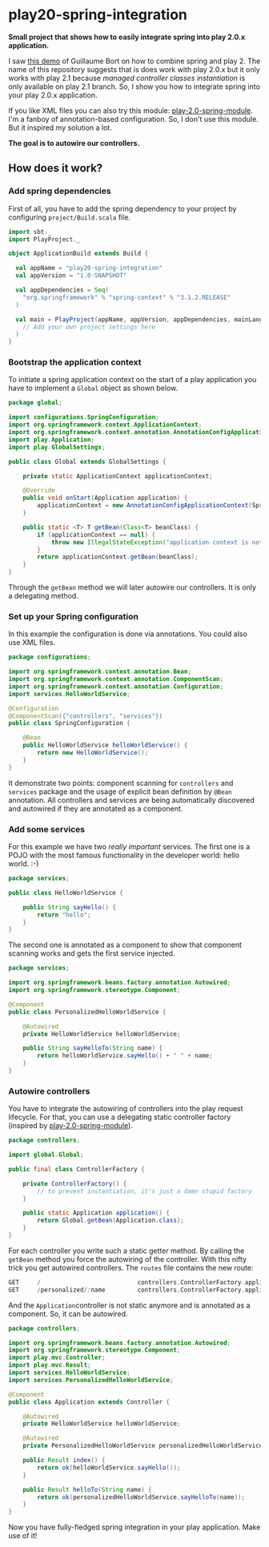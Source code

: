 play20-spring-integration
=========================

**Small project that shows how to easily integrate spring into play 2.0.x application.**

I saw [this demo](https://github.com/guillaumebort/play20-spring-demo) of Guillaume Bort on how to combine spring and play 2. The name of this repository suggests that is does work with play 2.0.x but it only works with play 2.1 because _managed controller classes instantiation_ is only available on play 2.1 branch. So, I show you how to integrate spring into your play 2.0.x application.

If you like XML files you can also try this module: [play-2.0-spring-module](https://github.com/wsargent/play-2.0-spring-module). I'm a fanboy of annotation-based configuration. So, I don't use this module. But it inspired my solution a lot.

**The goal is to autowire our controllers.**

## How does it work?

### Add spring dependencies
First of all, you have to add the spring dependency to your project by configuring `project/Build.scala` file.

```scala
import sbt._
import PlayProject._

object ApplicationBuild extends Build {

  val appName = "play20-spring-integration"
  val appVersion = "1.0-SNAPSHOT"

  val appDependencies = Seq(
    "org.springframework" % "spring-context" % "3.1.2.RELEASE"
  )

  val main = PlayProject(appName, appVersion, appDependencies, mainLang = JAVA).settings(
    // Add your own project settings here
  )
}
```

### Bootstrap the application context

To initiate a spring application context on the start of a play application you have to implement a `Global` object as shown below.

```java
package global;

import configurations.SpringConfiguration;
import org.springframework.context.ApplicationContext;
import org.springframework.context.annotation.AnnotationConfigApplicationContext;
import play.Application;
import play.GlobalSettings;

public class Global extends GlobalSettings {

    private static ApplicationContext applicationContext;

    @Override
    public void onStart(Application application) {
        applicationContext = new AnnotationConfigApplicationContext(SpringConfiguration.class);
    }

    public static <T> T getBean(Class<T> beanClass) {
        if (applicationContext == null) {
            throw new IllegalStateException("application context is not initialized");
        }
        return applicationContext.getBean(beanClass);
    }
}
```

Through the `getBean` method we will later autowire our controllers. It is only a delegating method.

### Set up your Spring configuration

In this example the configuration is done via annotations. You could also use XML files.

```java
package configurations;

import org.springframework.context.annotation.Bean;
import org.springframework.context.annotation.ComponentScan;
import org.springframework.context.annotation.Configuration;
import services.HelloWorldService;

@Configuration
@ComponentScan({"controllers", "services"})
public class SpringConfiguration {

    @Bean
    public HelloWorldService helloWorldService() {
        return new HelloWorldService();
    }
}
```
It demonstrate two points: component scanning for `controllers` and `services` package and the usage of explicit bean definition by `@Bean` annotation. All controllers and services are being automatically discovered and autowired if they are annotated as a component.

### Add some services

For this example we have two _really important_ services. The first one is a POJO with the most famous functionality in the developer world: hello world. :-)

```java
package services;

public class HelloWorldService {

    public String sayHello() {
        return "hello";
    }
}
```

The second one is annotated as a component to show that component scanning works and gets the first service injected.


```java
package services;

import org.springframework.beans.factory.annotation.Autowired;
import org.springframework.stereotype.Component;

@Component
public class PersonalizedHelloWorldService {

    @Autowired
    private HelloWorldService helloWorldService;

    public String sayHelloTo(String name) {
        return helloWorldService.sayHello() + " " + name;
    }
}
```

### Autowire controllers
You have to integrate the autowiring of controllers into the play request lifecycle. For that, you can use a delegating static controller factory (inspired by [play-2.0-spring-module](https://github.com/wsargent/play-2.0-spring-module)).

```java
package controllers;

import global.Global;

public final class ControllerFactory {

    private ControllerFactory() {
        // to prevent instantiation, it's just a damn stupid factory
    }

    public static Application application() {
        return Global.getBean(Application.class);
    }
}
```

For each controller you write such a static getter method. By calling the `getBean` method you force the autowiring of the controller. With this nifty trick you get autowired controllers. The `routes` file contains the new route:

```scala
GET     /                           controllers.ControllerFactory.application.index()
GET     /personalized/:name         controllers.ControllerFactory.application.helloTo(name: String)
```

And the `Application`controller is not static anymore and is annotated as a component. So, it can be autowired.

```java
package controllers;

import org.springframework.beans.factory.annotation.Autowired;
import org.springframework.stereotype.Component;
import play.mvc.Controller;
import play.mvc.Result;
import services.HelloWorldService;
import services.PersonalizedHelloWorldService;

@Component
public class Application extends Controller {

    @Autowired
    private HelloWorldService helloWorldService;

    @Autowired
    private PersonalizedHelloWorldService personalizedHelloWorldService;

    public Result index() {
        return ok(helloWorldService.sayHello());
    }

    public Result helloTo(String name) {
        return ok(personalizedHelloWorldService.sayHelloTo(name));
    }
}
```

Now you have fully-fledged spring integration in your play application. Make use of it!